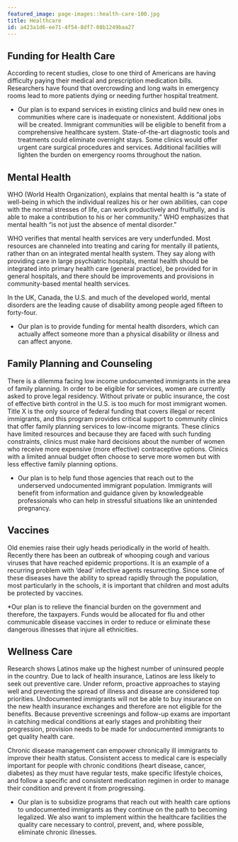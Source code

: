 ```yaml
---
featured_image: page-images::health-care-100.jpg
title: Healthcare
id: a423a1d6-ee71-4f54-8df7-08b1249baa27
---
```

Funding for Health Care
-
According to recent studies, close to one third of Americans are having difficulty paying their medical and prescription medication bills. Researchers have found that overcrowding and long waits in emergency rooms lead to more patients dying or needing further hospital treatment.

* Our plan is to expand services in existing clinics and build new ones in communities where care is inadequate or nonexistent. Additional jobs will be created. Immigrant communities will be eligible to benefit from a comprehensive healthcare system. State-of-the-art diagnostic tools and treatments could eliminate overnight stays. Some clinics would offer urgent care surgical procedures and services. Additional facilities will lighten the burden on emergency rooms throughout the nation. 


Mental Health
-
WHO (World Health Organization), explains that mental health is “a state of well-being in which the individual realizes his or her own abilities, can cope with the normal stresses of life, can work productively and fruitfully, and is able to make a contribution to his or her community.” WHO emphasizes that mental health “is not just the absence of mental disorder.”

WHO verifies that mental health services are very underfunded. Most resources are channeled into treating and caring for mentally ill patients, rather than on an integrated mental health system. They say along with providing care in large psychiatric hospitals, mental health should be integrated into primary health care (general practice), be provided for in general hospitals, and there should be improvements and provisions in community-based mental health services.

In the UK, Canada, the U.S. and much of the developed world, mental disorders are the leading cause of disability among people aged fifteen to forty-four.

* Our plan is to provide funding for mental health disorders, which can actually affect someone more than a physical disability or illness and can affect anyone.

Family Planning and Counseling
-
There is a dilemma facing low income undocumented immigrants in the area of family planning. In order to be eligible for services, women are currently asked to prove legal residency.  Without private or public insurance, the cost of effective birth control in the U.S. is too much for most immigrant women. Title X is the only source of federal funding that covers illegal or recent immigrants, and this program provides critical support to community clinics that offer family planning services to low-income migrants. These clinics have limited resources and because they are faced with such funding constraints, clinics must make hard decisions about the number of women who receive more expensive (more effective) contraceptive options. Clinics with a limited annual budget often choose to serve more women but with less effective family planning options.

* Our plan is to help fund those agencies that reach out to the underserved undocumented immigrant population. Immigrants will benefit from information and guidance given by knowledgeable professionals who can help in stressful situations like an unintended pregnancy.

Vaccines
-
Old enemies raise their ugly heads periodically in the world of health. Recently there has been an outbreak of whooping cough and various viruses that have reached epidemic proportions. It is an example of a recurring problem with ‘dead’ infective agents resurrecting. Since some of these diseases have the ability to spread rapidly through the population, most particularly in the schools, it is important that children and most adults be protected by vaccines.

*Our plan is to relieve the financial burden on the government and therefore, the taxpayers. Funds would be allocated for flu and other communicable disease vaccines in order to reduce or eliminate these dangerous illnesses that injure all ethnicities.
 
Wellness Care
-
Research shows Latinos make up the highest number of uninsured people in the country. Due to lack of health insurance, Latinos are less likely to seek out preventive care. Under reform, proactive approaches to staying well and preventing the spread of illness and disease are considered top priorities. Undocumented immigrants will not be able to buy insurance on the new health insurance exchanges and therefore are not eligible for the benefits. Because preventive screenings and follow-up exams are important in catching medical conditions at early stages and prohibiting their progression, provision needs to be made for undocumented immigrants to get quality health care.

Chronic disease management can empower chronically ill immigrants to improve their health status. Consistent access to medical care is especially important for people with chronic conditions (heart disease, cancer, diabetes) as they must have regular tests, make specific lifestyle choices, and follow a specific and consistent medication regimen in order to manage their condition and prevent it from progressing.

* Our plan is to subsidize programs that reach out with health care options to undocumented immigrants as they continue on the path to becoming legalized. We also want to implement within the healthcare facilities the quality care necessary to control, prevent, and, where possible, eliminate chronic illnesses.
